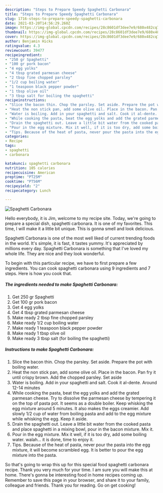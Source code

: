 ```yaml
---
description: "Steps to Prepare Speedy Spaghetti Carbonara"
title: "Steps to Prepare Speedy Spaghetti Carbonara"
slug: 1716-steps-to-prepare-speedy-spaghetti-carbonara
date: 2021-03-20T14:56:29.260Z
image: https://img-global.cpcdn.com/recipes/28c8601df3dee7e9/680x482cq70/spaghetti-carbonara-recipe-main-photo.jpg
thumbnail: https://img-global.cpcdn.com/recipes/28c8601df3dee7e9/680x482cq70/spaghetti-carbonara-recipe-main-photo.jpg
cover: https://img-global.cpcdn.com/recipes/28c8601df3dee7e9/680x482cq70/spaghetti-carbonara-recipe-main-photo.jpg
author: Benjamin Hicks
ratingvalue: 4.3
reviewcount: 39477
recipeingredient:
- "250 gr Spaghetti"
- "100 gr pork bacon"
- "4 egg yolks"
- "4 tbsp grated parmesan cheese"
- "2 tbsp fine chopped parsley"
- "1/2 cup boiling water"
- "1 teaspoon black pepper powder"
- "1 tbsp olive oil"
- "3 tbsp salt for boiling the spaghetti"
recipeinstructions:
- "Slice the bacon thin. Chop the parsley. Set aside. Prepare the pot with boiling water."
- "Heat the non stick pan, add some olive oil. Place in the bacon. Pan fry it until crispy brown. Add the chopped parsley. Set aside"
- "Water is boiling. Add in your spaghetti and salt. Cook it al-dente. Around 12-14 minutes"
- "While cooking the pasta, beat the egg yolks and add the grated parmesan cheese. Try to dissolve the parmesan cheese by tempering it on the top of pasta pot. It seems as a double boiler. Keep whisking the egg mixture around 5 minutes. It also makes the eggs creamier. Add slowly 1/2 cup of water from boiling pasta and add to the egg mixture while whisking the egg. Keep it aside."
- "Drain the spaghetti out. Leave a little bit water from the cooked pasta and place spaghetti in a mixing bowl, pour in the bacon mixture. Mix it."
- "Pour in the egg mixture. Mix it well, if it is too dry, add some boiling water. walah... it is done, time to enjoy it."
- "Tips. Because of the heat of pasta, never pour the pasta into the egg mixture, it will become scrambled egg. It is better to pour the egg mixture into the pasta."
categories:
- Recipe
tags:
- spaghetti
- carbonara

katakunci: spaghetti carbonara 
nutrition: 105 calories
recipecuisine: American
preptime: "PT25M"
cooktime: "PT56M"
recipeyield: "2"
recipecategory: Lunch

---
```



![Spaghetti Carbonara](https://img-global.cpcdn.com/recipes/28c8601df3dee7e9/680x482cq70/spaghetti-carbonara-recipe-main-photo.jpg)

Hello everybody, it is Jim, welcome to my recipe site. Today, we're going to prepare a special dish, spaghetti carbonara. It is one of my favorites. This time, I will make it a little bit unique. This is gonna smell and look delicious.



Spaghetti Carbonara is one of the most well liked of current trending foods in the world. It's simple, it is fast, it tastes yummy. It's appreciated by millions every day. Spaghetti Carbonara is something that I've loved my whole life. They are nice and they look wonderful.


To begin with this particular recipe, we have to first prepare a few ingredients. You can cook spaghetti carbonara using 9 ingredients and 7 steps. Here is how you cook that.

<!--inarticleads1-->

##### The ingredients needed to make Spaghetti Carbonara:

1. Get 250 gr Spaghetti
1. Get 100 gr pork bacon
1. Get 4 egg yolks
1. Get 4 tbsp grated parmesan cheese
1. Make ready 2 tbsp fine chopped parsley
1. Make ready 1/2 cup boiling water
1. Make ready 1 teaspoon black pepper powder
1. Make ready 1 tbsp olive oil
1. Make ready 3 tbsp salt (for boiling the spaghetti)




<!--inarticleads2-->

##### Instructions to make Spaghetti Carbonara:

1. Slice the bacon thin. Chop the parsley. Set aside. Prepare the pot with boiling water.
1. Heat the non stick pan, add some olive oil. Place in the bacon. Pan fry it until crispy brown. Add the chopped parsley. Set aside
1. Water is boiling. Add in your spaghetti and salt. Cook it al-dente. Around 12-14 minutes
1. While cooking the pasta, beat the egg yolks and add the grated parmesan cheese. Try to dissolve the parmesan cheese by tempering it on the top of pasta pot. It seems as a double boiler. Keep whisking the egg mixture around 5 minutes. It also makes the eggs creamier. Add slowly 1/2 cup of water from boiling pasta and add to the egg mixture while whisking the egg. Keep it aside.
1. Drain the spaghetti out. Leave a little bit water from the cooked pasta and place spaghetti in a mixing bowl, pour in the bacon mixture. Mix it.
1. Pour in the egg mixture. Mix it well, if it is too dry, add some boiling water. walah... it is done, time to enjoy it.
1. Tips. Because of the heat of pasta, never pour the pasta into the egg mixture, it will become scrambled egg. It is better to pour the egg mixture into the pasta.




So that's going to wrap this up for this special food spaghetti carbonara recipe. Thank you very much for your time. I am sure you will make this at home. There's gonna be interesting food in home recipes coming up. Remember to save this page in your browser, and share it to your family, colleague and friends. Thank you for reading. Go on get cooking!
